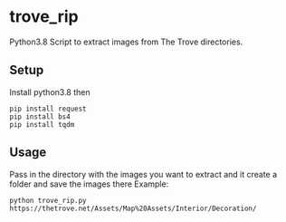 # trove_rip
Python3.8 Script to extract images from The Trove directories.


## Setup
Install python3.8
then
```
pip install request
pip install bs4
pip install tqdm
```

## Usage
Pass in the directory with the images you want to extract 
and it create a folder and save the images there
Example:
```
python trove_rip.py https://thetrove.net/Assets/Map%20Assets/Interior/Decoration/
```